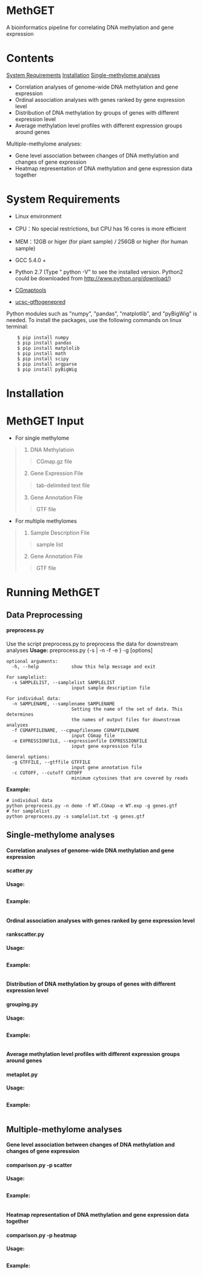 # MethGET

A bioinformatics pipeline for correlating DNA methylation and gene expression


# Contents
[System Requirements](#SystemRequirements)
[Installation](#Installation)
[Single-methylome analyses]()
  - Correlation analyses of genome-wide DNA methylation and gene expression
  - Ordinal association analyses with genes ranked by gene expression level
  - Distribution of DNA methylation by groups of genes with different expression level
  - Average methylation level profiles with different expression groups around genes
 

Multiple-methylome analyses:
  - Gene level association between changes of DNA methylation and changes of gene expression
  - Heatmap representation of DNA methylation and gene expression data together
 

# <a name="SystemRequirements"></a>System Requirements
* Linux environment
* CPU：No special restrictions, but CPU has 16 cores is more efficient

* MEM：12GB or higer (for plant sample) / 256GB or higher (for human sample)
* GCC 5.4.0 +

* Python 2.7 
(Type " python -V" to see the installed version. Python2 could be downloaded from  http://www.python.org/download/) 
* [CGmaptools](https://cgmaptools.github.io/quick-start/)
* [ucsc-gtftogenepred](https://bioconda.github.io/recipes/ucsc-gtftogenepred/README.html)

Python modules such as "numpy", "pandas", "matplotlib", and "pyBigWig" is needed. To install the packages, use the following commands on linux terminal:
```
	$ pip install numpy
	$ pip install pandas
	$ pip install matplolib
	$ pip install math
	$ pip install scipy
	$ pip install argparse
	$ pip install pyBigWig
```
# <a name="Installation"></a>Installation

# MethGET Input
* For single methylome
> 1. DNA Methylatioin
>>  CGmap.gz file
> 2. Gene Expression File
>> tab-delimited text ﬁle
> 3. Gene Annotation File
>> GTF file 

* For multiple methylomes 
>1. Sample Description File 
>> sample list
>2. Gene Annotation File
>> GTF file

# Running MethGET
## Data Preprocessing
#### preprocess.py
Use the script preprocess.py to preprocess the data for downstream analyses
**Usage:**
preprocess.py {-s <samplelist> | -n <samplename> -f <cgmap> -e <expressionfile>} -g <gtf> [options]
```
optional arguments:
  -h, --help            show this help message and exit

For samplelist:
  -s SAMPLELIST, --samplelist SAMPLELIST
                        input sample description file

For individual data:
  -n SAMPLENAME, --samplename SAMPLENAME
                        Setting the name of the set of data. This determines
                        the names of output files for downstream analyses
  -f CGMAPFILENAME, --cgmapfilename CGMAPFILENAME
                        input CGmap file
  -e EXPRESSIONFILE, --expressionfile EXPRESSIONFILE
                        input gene expression file

General options:
  -g GTFFILE, --gtffile GTFFILE
                        input gene annotation file
  -c CUTOFF, --cutoff CUTOFF
                        minimum cytosines that are covered by reads
```
**Example:**
```
# individual data
python preprocess.py -n demo -f WT.CGmap -e WT.exp -g genes.gtf
# for samplelist
python preprocess.py -s samplelist.txt -g genes.gtf
```
## Single-methylome analyses
#### Correlation analyses of genome-wide DNA methylation and gene expression
#### scatter.py
**Usage:**
```
```
**Example:**
```
```
#### Ordinal association analyses with genes ranked by gene expression level
#### rankscatter.py
**Usage:**
```
```
**Example:**
```
```
#### Distribution of DNA methylation by groups of genes with different expression level
#### grouping.py
**Usage:**
```
```
**Example:**
```
```
#### Average methylation level profiles with different expression groups around genes
#### metaplot.py
**Usage:**
```
```
**Example:**
```
```
## Multiple-methylome analyses
#### Gene level association between changes of DNA methylation and changes of gene expression
#### comparison.py -p scatter
**Usage:**
```
```
**Example:**
```
```
#### Heatmap representation of DNA methylation and gene expression data together
#### comparison.py -p heatmap
**Usage:**
```
```
**Example:**
```
```



